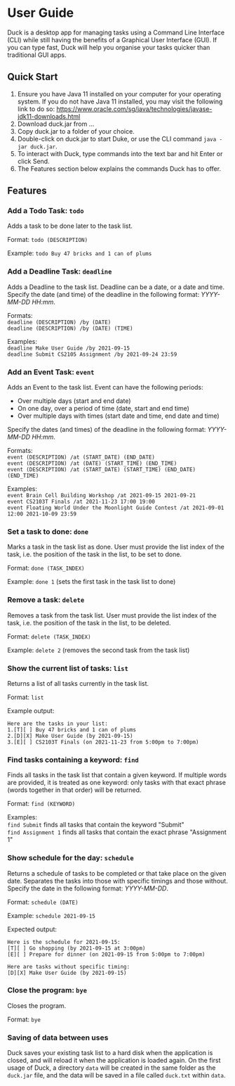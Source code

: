 # User Guide

Duck is a desktop app for managing tasks using  a Command Line Interface (CLI) while still having the benefits of a 
Graphical User Interface (GUI). If you can type fast, Duck will help you organise your tasks quicker than traditional 
GUI apps.

## Quick Start

1. Ensure you have Java 11 installed on your computer for your operating system.
   If you do not have Java 11 installed, you may visit the following link to do
   so:
   https://www.oracle.com/sg/java/technologies/javase-jdk11-downloads.html
2. Download duck.jar from ...
3. Copy duck.jar to a folder of your choice.
4. Double-click on duck.jar to start Duke, or use the CLI command `java -jar duck.jar`.
5. To interact with Duck, type commands into the text bar and hit Enter or click Send.
6. The Features section below explains the commands Duck has to offer.

## Features 

### Add a Todo Task: `todo`

Adds a task to be done later to the task list.

Format: `todo (DESCRIPTION)`  

Example: `todo Buy 47 bricks and 1 can of plums`

### Add a Deadline Task: `deadline`

Adds a Deadline to the task list. Deadline can be a date, or a date and time. Specify the date (and time) of the 
deadline in the following format: _YYYY-MM-DD HH:mm_.

Formats:\
`deadline (DESCRIPTION) /by (DATE)`\
`deadline (DESCRIPTION) /by (DATE) (TIME)`

Examples:\
`deadline Make User Guide /by 2021-09-15`\
`deadline Submit CS2105 Assignment /by 2021-09-24 23:59`

### Add an Event Task: `event`

Adds an Event to the task list. Event can have the following periods:
* Over multiple days (start and end date)
* On one day, over a period of time (date, start and end time)
* Over multiple days with times (start date and time, end date and time) 

Specify the dates (and times) of the deadline in the following format: _YYYY-MM-DD HH:mm_.

Formats:\
`event (DESCRIPTION) /at (START_DATE) (END_DATE)`\
`event (DESCRIPTION) /at (DATE) (START_TIME) (END_TIME)`\
`event (DESCRIPTION) /at (START_DATE) (START_TIME) (END_DATE) (END_TIME)`

Examples:\
`event Brain Cell Building Workshop /at 2021-09-15 2021-09-21`\
`event CS2103T Finals /at 2021-11-23 17:00 19:00`\
`event Floating World Under the Moonlight Guide Contest /at 2021-09-01 12:00 2021-10-09 23:59`

### Set a task to done: `done`

Marks a task in the task list as done. User must provide the list index of the task, i.e. the position of the task in 
the list, to be set to done.

Format: `done (TASK_INDEX)`  

Example: `done 1` (sets the first task in the task list to done)

### Remove a task: `delete`

Removes a task from the task list. User must provide the list index of the task, i.e. the position of the task in
the list, to be deleted.

Format: `delete (TASK_INDEX)`

Example: `delete 2` (removes the second task from the task list)

### Show the current list of tasks: `list`

Returns a list of all tasks currently in the task list.

Format: `list`

Example output:
````
Here are the tasks in your list:
1.[T][ ] Buy 47 bricks and 1 can of plums
2.[D][X] Make User Guide (by 2021-09-15)
3.[E][ ] CS2103T Finals (on 2021-11-23 from 5:00pm to 7:00pm)
````

### Find tasks containing a keyword: `find`

Finds all tasks in the task list that contain a given keyword. If multiple words are provided, it is treated as one 
keyword: only tasks with that exact phrase (words together in that order) will be returned.

Format: `find (KEYWORD)`

Examples:\
`find Submit` finds all tasks that contain the keyword "Submit"\
`find Assignment 1` finds all tasks that contain the exact phrase "Assignment 1"

### Show schedule for the day: `schedule`

Returns a schedule of tasks to be completed or that take place on the given date. Separates the tasks into those with 
specific timings and those without. Specify the date in the following format: _YYYY-MM-DD_.

Format: `schedule (DATE)`

Example: `schedule 2021-09-15`

Expected output:
````
Here is the schedule for 2021-09-15:
[T][ ] Go shopping (by 2021-09-15 at 3:00pm)
[E][ ] Prepare for dinner (on 2021-09-15 from 5:00pm to 7:00pm)

Here are tasks without specific timing:
[D][X] Make User Guide (by 2021-09-15)
````

### Close the program: `bye`

Closes the program.

Format: `bye`

### Saving of data between uses
Duck saves your existing task list to a hard disk when the application is closed, and will reload it when the 
application is loaded again. On the first usage of Duck, a directory `data` will be created in the same folder as the 
`duck.jar` file, and the data will be saved in a file called `duck.txt` within `data`.
